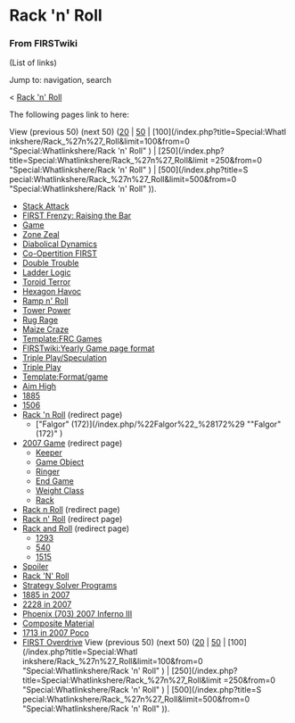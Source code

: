 # Rack 'n' Roll

### From FIRSTwiki

(List of links)

Jump to: navigation, search

&lt; [Rack 'n' Roll](/index.php?title=Rack_%27n%27_Roll&redirect=no "Rack 'n'
Roll" )  

The following pages link to here:

View (previous 50) (next 50)
([20](/index.php?title=Special:Whatlinkshere/Rack_%27n%27_Roll&limit=20&from=0
"Special:Whatlinkshere/Rack 'n' Roll" ) |
[50](/index.php?title=Special:Whatlinkshere/Rack_%27n%27_Roll&limit=50&from=0
"Special:Whatlinkshere/Rack 'n' Roll" ) | [100](/index.php?title=Special:Whatl
inkshere/Rack_%27n%27_Roll&limit=100&from=0 "Special:Whatlinkshere/Rack 'n'
Roll" ) | [250](/index.php?title=Special:Whatlinkshere/Rack_%27n%27_Roll&limit
=250&from=0 "Special:Whatlinkshere/Rack 'n' Roll" ) | [500](/index.php?title=S
pecial:Whatlinkshere/Rack_%27n%27_Roll&limit=500&from=0
"Special:Whatlinkshere/Rack 'n' Roll" )).

  * [Stack Attack](/index.php/Stack_Attack "Stack Attack" )
  * [FIRST Frenzy: Raising the Bar](/index.php/FIRST_Frenzy:_Raising_the_Bar "FIRST Frenzy: Raising the Bar" )
  * [Game](/index.php/Game "Game" )
  * [Zone Zeal](/index.php/Zone_Zeal "Zone Zeal" )
  * [Diabolical Dynamics](/index.php/Diabolical_Dynamics "Diabolical Dynamics" )
  * [Co-Opertition FIRST](/index.php/Co-Opertition_FIRST "Co-Opertition FIRST" )
  * [Double Trouble](/index.php/Double_Trouble "Double Trouble" )
  * [Ladder Logic](/index.php/Ladder_Logic "Ladder Logic" )
  * [Toroid Terror](/index.php/Toroid_Terror "Toroid Terror" )
  * [Hexagon Havoc](/index.php/Hexagon_Havoc "Hexagon Havoc" )
  * [Ramp n' Roll](/index.php/Ramp_n%27_Roll "Ramp n' Roll" )
  * [Tower Power](/index.php/Tower_Power "Tower Power" )
  * [Rug Rage](/index.php/Rug_Rage "Rug Rage" )
  * [Maize Craze](/index.php/Maize_Craze "Maize Craze" )
  * [Template:FRC Games](/index.php/Template:FRC_Games "Template:FRC Games" )
  * [FIRSTwiki:Yearly Game page format](/index.php/FIRSTwiki:Yearly_Game_page_format "FIRSTwiki:Yearly Game page format" )
  * [Triple Play/Speculation](/index.php/Triple_Play/Speculation "Triple Play/Speculation" )
  * [Triple Play](/index.php/Triple_Play "Triple Play" )
  * [Template:Format/game](/index.php/Template:Format/game "Template:Format/game" )
  * [Aim High](/index.php/Aim_High "Aim High" )
  * [1885](/index.php/1885 "1885" )
  * [1506](/index.php/1506 "1506" )
  * [Rack 'n Roll](/index.php?title=Rack_%27n_Roll&redirect=no "Rack 'n Roll" ) (redirect page) 
    * ["Falgor" (172)](/index.php/%22Falgor%22_%28172%29 ""Falgor" \(172\)" )
  * [2007 Game](/index.php?title=2007_Game&redirect=no "2007 Game" ) (redirect page) 
    * [Keeper](/index.php/Keeper "Keeper" )
    * [Game Object](/index.php/Game_Object "Game Object" )
    * [Ringer](/index.php/Ringer "Ringer" )
    * [End Game](/index.php/End_Game "End Game" )
    * [Weight Class](/index.php/Weight_Class "Weight Class" )
    * [Rack](/index.php/Rack "Rack" )
  * [Rack n Roll](/index.php?title=Rack_n_Roll&redirect=no "Rack n Roll" ) (redirect page) 
  * [Rack n' Roll](/index.php?title=Rack_n%27_Roll&redirect=no "Rack n' Roll" ) (redirect page) 
  * [Rack and Roll](/index.php?title=Rack_and_Roll&redirect=no "Rack and Roll" ) (redirect page) 
    * [1293](/index.php/1293 "1293" )
    * [540](/index.php/540 "540" )
    * [1515](/index.php/1515 "1515" )
  * [Spoiler](/index.php/Spoiler "Spoiler" )
  * [Rack 'N' Roll](/index.php/Rack_%27N%27_Roll "Rack 'N' Roll" )
  * [Strategy Solver Programs](/index.php/Strategy_Solver_Programs "Strategy Solver Programs" )
  * [1885 in 2007](/index.php/1885_in_2007 "1885 in 2007" )
  * [2228 in 2007](/index.php/2228_in_2007 "2228 in 2007" )
  * [Phoenix (703) 2007 Inferno III](/index.php/Phoenix_%28703%29_2007_Inferno_III "Phoenix \(703\) 2007 Inferno III" )
  * [Composite Material](/index.php/Composite_Material "Composite Material" )
  * [1713 in 2007 Poco](/index.php/1713_in_2007_Poco "1713 in 2007 Poco" )
  * [FIRST Overdrive](/index.php/FIRST_Overdrive "FIRST Overdrive" )
View (previous 50) (next 50)
([20](/index.php?title=Special:Whatlinkshere/Rack_%27n%27_Roll&limit=20&from=0
"Special:Whatlinkshere/Rack 'n' Roll" ) |
[50](/index.php?title=Special:Whatlinkshere/Rack_%27n%27_Roll&limit=50&from=0
"Special:Whatlinkshere/Rack 'n' Roll" ) | [100](/index.php?title=Special:Whatl
inkshere/Rack_%27n%27_Roll&limit=100&from=0 "Special:Whatlinkshere/Rack 'n'
Roll" ) | [250](/index.php?title=Special:Whatlinkshere/Rack_%27n%27_Roll&limit
=250&from=0 "Special:Whatlinkshere/Rack 'n' Roll" ) | [500](/index.php?title=S
pecial:Whatlinkshere/Rack_%27n%27_Roll&limit=500&from=0
"Special:Whatlinkshere/Rack 'n' Roll" )).

